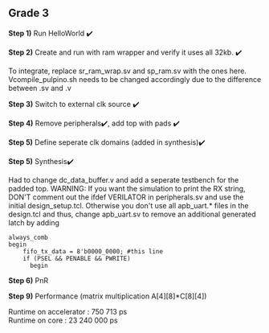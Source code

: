 ## Grade 3

**Step 1)** Run HelloWorld ✔️

**Step 2)** Create and run with ram wrapper and verify it uses all 32kb. ✔️

To integrate, replace sr_ram_wrap.sv and sp_ram.sv with the ones here. Vcompile_pulpino.sh needs to be changed accordingly due to the difference between .sv and .v

**Step 3)** Switch to external clk source ✔️

**Step 4)** Remove peripherals✔️, add top with pads ✔️

**Step 5)** Define seperate clk domains (added in synthesis)✔️

**Step 5)** Synthesis✔️

Had to change dc_data_buffer.v and add a seperate testbench for the padded top. 
WARNING: If you want the simulation to print the RX string, DON'T comment out the ifdef VERILATOR in peripherals.sv and use the initial design_setup.tcl. 
Otherwise you don't use all apb_uart.* files in the design.tcl and thus, change apb_uart.sv to remove an additional generated latch by adding 
```
always_comb
begin
    fifo_tx_data = 8'b0000_0000; #this line
    if (PSEL && PENABLE && PWRITE)
      begin
```

**Step 6)** PnR

**Step 9)** Performance (matrix multiplication A[4][8]*C[8][4])

Runtime on accelerator :    750 713 ps<br>
Runtime on core        : 23 240 000 ps

